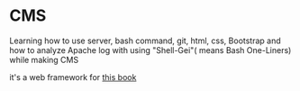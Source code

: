 # CMS

Learning how to use server, bash command, git, html, css, Bootstrap and how to analyze Apache log with using "Shell-Gei"( means Bash One-Liners) while making CMS 

it's a web framework for [this book](https://www.kadokawa.co.jp/product/301905000145/)
